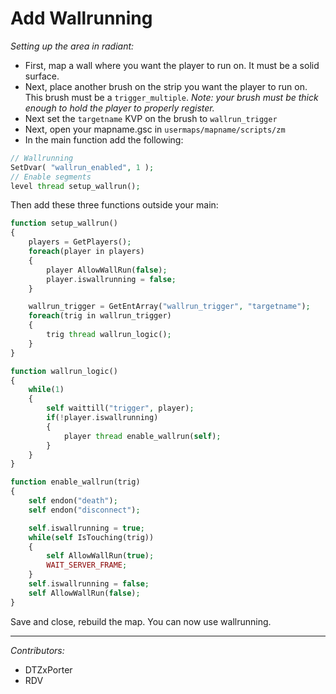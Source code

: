 # Add Wallrunning

 _Setting up the area in radiant:_

- First, map a wall where you want the player to run on. It must be a solid surface.
- Next, place another brush on the strip you want the player to run on. This brush must be a `trigger_multiple`. _Note: your brush must be thick enough to hold the player to properly register._
- Next set the `targetname` KVP on the brush to `wallrun_trigger`
- Next, open your mapname.gsc in `usermaps/mapname/scripts/zm`
- In the main function add the following:


``` php
// Wallrunning
SetDvar( "wallrun_enabled", 1 );
// Enable segments
level thread setup_wallrun();
```

Then add these three functions outside your main:

``` php
function setup_wallrun()
{
	players = GetPlayers();
	foreach(player in players)
	{
		player AllowWallRun(false);
		player.iswallrunning = false;
	}

	wallrun_trigger = GetEntArray("wallrun_trigger", "targetname");
	foreach(trig in wallrun_trigger)
	{
		trig thread wallrun_logic();
	}
}

function wallrun_logic()
{
	while(1)
	{
		self waittill("trigger", player);
		if(!player.iswallrunning)
		{
			player thread enable_wallrun(self);
		}
	}
}

function enable_wallrun(trig)
{
	self endon("death");
	self endon("disconnect");

	self.iswallrunning = true;
	while(self IsTouching(trig))
	{
		self AllowWallRun(true);
		WAIT_SERVER_FRAME;
	}
	self.iswallrunning = false;
	self AllowWallRun(false);
}
```

Save and close, rebuild the map. You can now use wallrunning.

---

_Contributors:_
- DTZxPorter
- RDV